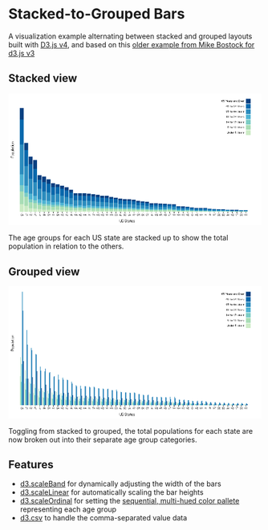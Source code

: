 # Stacked-to-Grouped Bars

A visualization example alternating between stacked and grouped layouts built
with [D3.js v4](https://github.com/d3/d3/releases/tag/v4.2.2), and based on 
this [older example from Mike Bostock for d3.js v3](https://bl.ocks.org/mbostock/3943967)

## Stacked view

![stacked bars](https://raw.githubusercontent.com/buruzaemon/d3_stacked_to_grouped/master/stacked.png)

The age groups for each US state are stacked up to show the total population in
relation to the others.

## Grouped view

![grouped bars](https://raw.githubusercontent.com/buruzaemon/d3_stacked_to_grouped/master/grouped.png)

Toggling from stacked to grouped, the total populations for each state are now
broken out into their separate age group categories. 

## Features

* [d3.scaleBand](https://github.com/d3/d3-scale/blob/master/README.md#scaleBand)
  for dynamically adjusting the width of the bars
* [d3.scaleLinear](https://github.com/d3/d3-scale/blob/master/README.md#scaleLinear)
  for automatically scaling the bar heights
* [d3.scaleOrdinal](https://github.com/d3/d3-scale/blob/master/README.md#scaleOrdinal)
  for setting the [sequential, multi-hued color pallete](http://colorbrewer2.org/#type=sequential&scheme=GnBu&n=9) representing each age group
* [d3.csv](https://github.com/d3/d3-request/blob/master/README.md#csv) to
  handle the comma-separated value data
